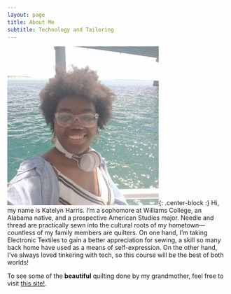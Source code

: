```yaml
---
layout: page
title: About Me
subtitle: Technology and Tailoring
---
```

![a picture of me, Katelyn Harris. I'm aboard a boat on water.](https://github.com/Katelyn-H/Katelyn-H.github.io/blob/master/img/lastone.jpg?raw=true){: .center-block :}
Hi, my name is Katelyn Harris. I’m a sophomore at Williams College, an Alabama native, and a prospective American Studies major. Needle and thread are practically sewn into the cultural roots of my hometown—countless of my family members are quilters. On one hand, I’m taking Electronic Textiles to gain a better appreciation for sewing, a skill so many back home have used as a means of self-expression. On the other hand, I’ve always loved tinkering with tech, so this course will be the best of both worlds!


To see some of the **beautiful** quilting done by my grandmother, feel free to visit [this site!](http://www.soulsgrowndeep.org/artist/addie-pearl-nicholson).
